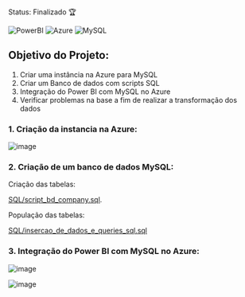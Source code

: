 Status: Finalizado 🏆


![PowerBI](https://img.shields.io/badge/Power%20BI--yellow?style=for-the-badge&logo=Power%20BI&logoColor=BLUE)
![Azure](https://img.shields.io/badge/Azure-blue?style=for-the-badge&logo=microsoft%20azure&logoColor=blue&labelColor=FFFFFF&link=https%3A%2F%2Fimages.app.goo.gl%2FK7PN1jYJd57x4q7A8)
![MySQL](https://img.shields.io/badge/MySQL-00000F?style=for-the-badge&logo=mysql&logoColor=white)


## Objetivo do Projeto:


1.	Criar  uma instância na Azure para MySQL
2.	Criar um Banco de dados com scripts SQL
3.	Integração do Power BI com MySQL no Azure 
4.	Verificar problemas na base a fim de realizar a transformação dos dados


### 1. Criação da instancia na Azure:


![image](https://github.com/Talinha/Desafio_DIO_PowerBI_Azure/assets/121242992/fdb01042-c32c-480d-9978-3db2db5c6da9)


### 2. Criação de um banco de dados MySQL:


Criação das tabelas: 


[SQL/script_bd_company.sql](https://github.com/Talinha/Desafio_DIO_PowerBI_Azure/blob/main/SQL/script_bd_company.sql).


População das tabelas:  


[SQL/insercao_de_dados_e_queries_sql.sql](https://github.com/Talinha/Desafio_DIO_PowerBI_Azure/blob/main/SQL/insercao_de_dados_e_queries_sql.sql)


### 3.	Integração do Power BI com MySQL no Azure:


![image](https://github.com/Talinha/Desafio_DIO_PowerBI_Azure/assets/121242992/75640c89-e042-4304-90b6-cc4718d72ae5)


![image](https://github.com/Talinha/Desafio_DIO_PowerBI_Azure/assets/121242992/9b9aa4ca-720a-4f3b-9f94-a6e065d4b66f)












